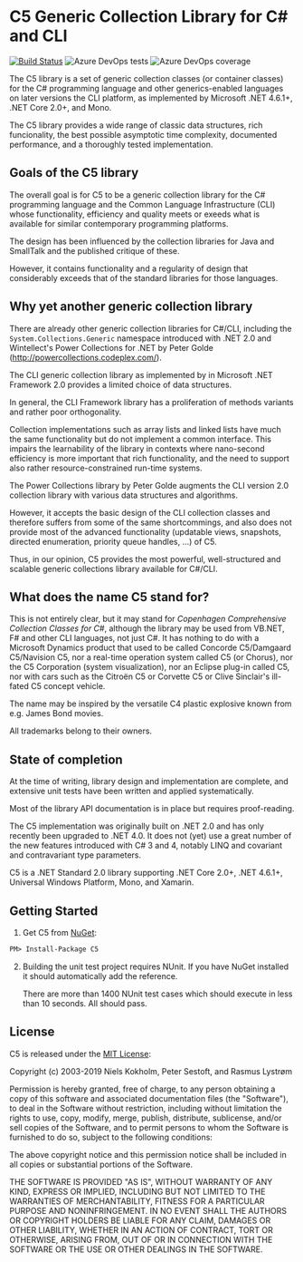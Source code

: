 # C5 Generic Collection Library for C# and CLI

[![Build Status](https://dev.azure.com/ondfisk/C5/_apis/build/status/C5-Azure-pipeline?branchName=master)](https://dev.azure.com/ondfisk/C5/_build/latest?definitionId=14&branchName=master) ![Azure DevOps tests](https://img.shields.io/azure-devops/tests/ondfisk/C5/14.svg) ![Azure DevOps coverage](https://img.shields.io/azure-devops/coverage/ondfisk/C5/14.svg)

The C5 library is a set of generic collection classes (or container classes) for the C# programming language and other generics-enabled languages on later versions the CLI platform, as implemented by Microsoft .NET 4.6.1+, .NET Core 2.0+, and Mono.

The C5 library provides a wide range of classic data structures, rich funcionality, the best possible asymptotic time complexity, documented performance, and a thoroughly tested implementation.

## Goals of the C5 library

The overall goal is for C5 to be a generic collection library for the C# programming language and the Common Language Infrastructure (CLI) whose functionality, efficiency and quality meets or exeeds what is available for similar contemporary programming platforms.

The design has been influenced by the collection libraries for Java and SmallTalk and the published critique of these.

However, it contains functionality and a regularity of design that considerably exceeds that of the standard libraries for those languages.

## Why yet another generic collection library

There are already other generic collection libraries for C#/CLI, including the `System.Collections.Generic` namespace introduced with .NET 2.0 and Wintellect's Power Collections for .NET by Peter Golde (<http://powercollections.codeplex.com/>).

The CLI generic collection library as implemented by in Microsoft .NET Framework 2.0 provides a limited choice of data structures.

In general, the CLI Framework library has a proliferation of methods variants and rather poor orthogonality.

Collection implementations such as array lists and linked lists have much the same functionality but do not implement a common interface. This impairs the learnability of the library in contexts where nano-second efficiency is more important that rich functionality, and the need to support also rather resource-constrained run-time systems.

The Power Collections library by Peter Golde augments the CLI version 2.0 collection library with various data structures and algorithms.

However, it accepts the basic design of the CLI collection classes and therefore suffers from some of the same shortcommings, and also does not provide most of the advanced functionality (updatable views, snapshots, directed enumeration, priority queue handles, ...) of C5.

Thus, in our opinion, C5 provides the most powerful, well-structured and scalable generic collections library available for C#/CLI.

## What does the name C5 stand for?

This is not entirely clear, but it may stand for *Copenhagen Comprehensive Collection Classes for C#*, although the library may be used from VB.NET, F# and other CLI languages, not just C#. It has nothing to do with a Microsoft Dynamics product that used to be called Concorde C5/Damgaard C5/Navision C5, nor a real-time operation system called C5 (or Chorus), nor the C5 Corporation (system visualization), nor an Eclipse plug-in called C5, nor with cars such as the Citroën C5 or Corvette C5 or Clive Sinclair's ill-fated C5 concept vehicle.

The name may be inspired by the versatile C4 plastic explosive known from e.g. James Bond movies.

All trademarks belong to their owners.

## State of completion

At the time of writing, library design and implementation are complete, and extensive unit tests have been written and applied systematically.

Most of the library API documentation is in place but requires proof-reading.

The C5 implementation was originally built on .NET 2.0 and has only recently been upgraded to .NET 4.0. It does not (yet) use a great number of the new features introduced with C# 3 and 4, notably LINQ and covariant and contravariant type parameters.

C5 is a .NET Standard 2.0 library supporting .NET Core 2.0+, .NET 4.6.1+, Universal Windows Platform, Mono, and Xamarin.

## Getting Started

1. Get C5 from [NuGet](https://www.nuget.org/packages/C5):

```ps
PM> Install-Package C5
```

2. Building the unit test project requires NUnit. If you have NuGet installed it should automatically add the reference.

   There are more than 1400 NUnit test cases which should execute in less
   than 10 seconds. All should pass.

## License

C5 is released under the [MIT License](http://opensource.org/licenses/MIT):

Copyright (c) 2003-2019 Niels Kokholm, Peter Sestoft, and Rasmus Lystrøm

Permission is hereby granted, free of charge, to any person obtaining a copy of this software and associated documentation files (the "Software"), to deal in the Software without restriction, including without limitation the rights to use, copy, modify, merge, publish, distribute, sublicense, and/or sell copies of the Software, and to permit persons to whom the Software is furnished to do so, subject to the following conditions:

The above copyright notice and this permission notice shall be included in all copies or substantial portions of the Software.

THE SOFTWARE IS PROVIDED "AS IS", WITHOUT WARRANTY OF ANY KIND, EXPRESS OR IMPLIED, INCLUDING BUT NOT LIMITED TO THE WARRANTIES OF MERCHANTABILITY, FITNESS FOR A PARTICULAR PURPOSE AND NONINFRINGEMENT. IN NO EVENT SHALL THE AUTHORS OR COPYRIGHT HOLDERS BE LIABLE FOR ANY CLAIM, DAMAGES OR OTHER LIABILITY, WHETHER IN AN ACTION OF CONTRACT, TORT OR OTHERWISE, ARISING FROM, OUT OF OR IN CONNECTION WITH THE SOFTWARE OR THE USE OR OTHER DEALINGS IN THE SOFTWARE.

